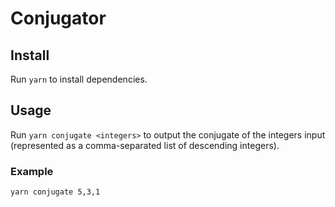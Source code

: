# Conjugator

## Install

Run `yarn` to install dependencies.

## Usage

Run `yarn conjugate <integers>` to output the conjugate of the integers input (represented as a comma-separated list of descending integers).

### Example

`yarn conjugate 5,3,1`